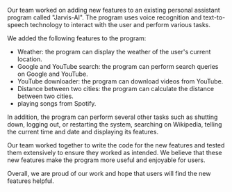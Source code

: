 Our team worked on adding new features to an existing personal assistant program called "Jarvis-AI". The program uses voice recognition and text-to-speech technology to interact with the user and perform various tasks.

We added the following features to the program:
- Weather: the program can display the weather of the user's current location.
- Google and YouTube search: the program can perform search queries on Google and YouTube.
- YouTube downloader: the program can download videos from YouTube.
- Distance between two cities: the program can calculate the distance between two cities.
- playing songs from Spotify.


In addition, the program can perform several other tasks such as shutting down, logging out, or restarting the system, searching on Wikipedia, telling the current time and date and displaying its features.

Our team worked together to write the code for the new features and tested them extensively to ensure they worked as intended. We believe that these new features make the program more useful and enjoyable for users.

Overall, we are proud of our work and hope that users will find the new features helpful.
